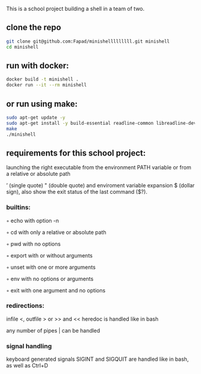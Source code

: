 This is a school project building a shell in a team of two.

## clone the repo
```bash
git clone git@github.com:Fapad/minishelllllllll.git minishell
cd minishell
```

## run with docker:

```bash
docker build -t minishell .
docker run --it --rm minishell
```

## or run using make:
```bash
sudo apt-get update -y
sudo apt-get install -y build-essential readline-common libreadline-dev
make
./minishell
```

## requirements for this school project:

launching the right executable from the environment PATH variable or from a relative or absolute path

’ (single quote) " (double quote) and enviroment variable expansion $ (dollar sign), also show the exit status of the last command ($?).

### builtins:

◦ echo with option -n

◦ cd with only a relative or absolute path

◦ pwd with no options

◦ export with or without arguments

◦ unset with one or more arguments

◦ env with no options or arguments

◦ exit with one argument and no options

### redirections:

infile <, outfile > or >> and << heredoc is handled like in bash

any number of pipes | can be handled

### signal handling

keyboard generated signals SIGINT and SIGQUIT are handled like in bash, as well as Ctrl+D
